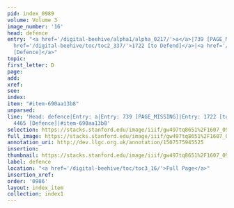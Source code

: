 ```yaml
---
pid: index_0989
volume: Volume 3
image_number: '16'
head: defence
entry: "<a href='/digital-beehive/alpha1/alpha_0217/'>a</a>|739 [PAGE_MISSING]|<a
  href='/digital-beehive/toc/toc2_337/'>1722 [to Defend]</a>|<a href='/digital-beehive/toc/toc2_424/'>4465
  [Defence]</a>"
topic: 
first_letter: D
page: 
add: 
xref: 
see: 
index: 
item: "#item-690aa13b8"
unparsed: 
line: 'Head: defence|Entry: a|Entry: 739 [PAGE_MISSING]|Entry: 1722 [to Defend]|Entry:
  4465 [Defence]|#item-690aa13b8'
selection: https://stacks.stanford.edu/image/iiif/gw497tq8651%2F1607_0959/345,1781,821,122/full/0/default.jpg
full_image: https://stacks.stanford.edu/image/iiif/gw497tq8651%2F1607_0959/full/full/0/default.jpg
annotation_uri: http://dev.llgc.org.uk/annotation/1507575945525
insertion: 
thumbnail: https://stacks.stanford.edu/image/iiif/gw497tq8651%2F1607_0959/345,1781,821,122/150,/0/default.jpg
label: defence
location: "<a href='/digital-beehive/toc/toc3_16/'>Full Page</a>"
insertion_xref: 
order: '0986'
layout: index_item
collection: index1
---
```

